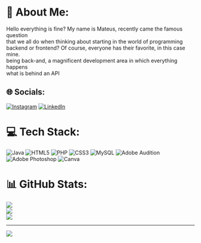 
# 💫 About Me:
Hello everything is fine? My name is Mateus, recently came the famous question<br>that we all do when thinking about starting in the world of programming<br>backend or frontend? Of course, everyone has their favorite, in this case mine.<br>being back-and, a magnificent development area in which everything happens<br>what is behind an API


## 🌐 Socials:
[![Instagram](https://img.shields.io/badge/Instagram-%23E4405F.svg?logo=Instagram&logoColor=white)](https://instagram.com/mat_feri) [![LinkedIn](https://img.shields.io/badge/LinkedIn-%230077B5.svg?logo=linkedin&logoColor=white)](https://www.linkedin.com/in/mateus-ferian-a22373206/) 

# 💻 Tech Stack:
![Java](https://img.shields.io/badge/java-%23ED8B00.svg?style=flat&logo=java&logoColor=white) ![HTML5](https://img.shields.io/badge/html5-%23E34F26.svg?style=flat&logo=html5&logoColor=white) ![PHP](https://img.shields.io/badge/php-%23777BB4.svg?style=flat&logo=php&logoColor=white) ![CSS3](https://img.shields.io/badge/css3-%231572B6.svg?style=flat&logo=css3&logoColor=white) ![MySQL](https://img.shields.io/badge/mysql-%2300f.svg?style=flat&logo=mysql&logoColor=white) ![Adobe Audition](https://img.shields.io/badge/Adobe%20Audition-9999FF.svg?style=flat&logo=Adobe%20Audition&logoColor=white) ![Adobe Photoshop](https://img.shields.io/badge/adobephotoshop-%2331A8FF.svg?style=flat&logo=adobephotoshop&logoColor=white) ![Canva](https://img.shields.io/badge/Canva-%2300C4CC.svg?style=flat&logo=Canva&logoColor=white)
# 📊 GitHub Stats:
![](https://github-readme-stats.vercel.app/api?username=mateusferian&theme=prussian&hide_border=false&include_all_commits=false&count_private=false)<br/>
![](https://github-readme-streak-stats.herokuapp.com/?user=mateusferian&theme=prussian&hide_border=false)<br/>
![](https://github-readme-stats.vercel.app/api/top-langs/?username=mateusferian&theme=prussian&hide_border=false&include_all_commits=false&count_private=false&layout=compact)

---
[![](https://visitcount.itsvg.in/api?id=mateusferian&icon=0&color=0)](https://visitcount.itsvg.in)

<!-- Proudly created with GPRM ( https://gprm.itsvg.in ) -->
